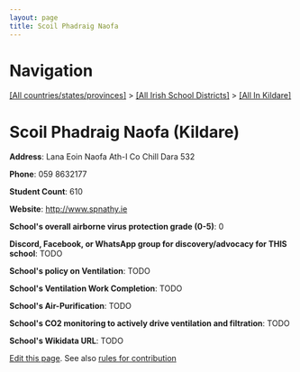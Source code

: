 ```yaml
---
layout: page
title: Scoil Phadraig Naofa
---
```

# Navigation

[[All countries/states/provinces]](../../..) > [[All Irish School Districts]](../..) > [[All In Kildare]](..)

# Scoil Phadraig Naofa (Kildare)

**Address**: Lana Eoin Naofa Ath-I Co Chill Dara 532

**Phone**: 059 8632177

**Student Count**: 610

**Website**: <http://www.spnathy.ie>

**School's overall airborne virus protection grade (0-5)**: 0

**Discord, Facebook, or WhatsApp group for discovery/advocacy for THIS school**: TODO

**School's policy on Ventilation**: TODO

**School's Ventilation Work Completion**: TODO

**School's Air-Purification**: TODO

**School's CO2 monitoring to actively drive ventilation and filtration**: TODO

**School's Wikidata URL**: TODO


[Edit this page](https://github.com/ventilate-schools/Ireland/edit/main/./Kildare/Scoil_Phadraig_Naofa.md). See also [rules for contribution](../../../contribution-rules/)